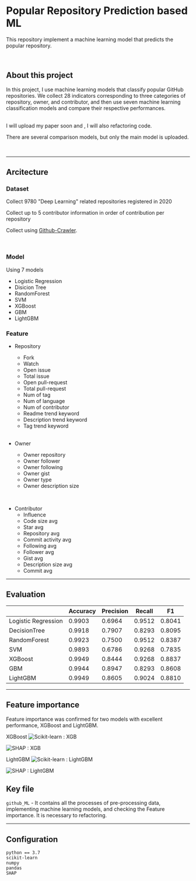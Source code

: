 # Popular Repository Prediction based ML
This repository implement a machine learning model that predicts the popular repository.

<br>

## About this project
In this project, I use machine learning models that classify popular GitHub repositories. 
We collect 28 indicators corresponding to three categories of repository, owner, and contributor, and then use seven machine learning classification models and compare their respective performances.

<br>
I will upload my paper soon and , I will also refactoring code.

There are several comparison models, but only the main model is uploaded.
<br>

<br>

---

## Arcitecture

###  Dataset
Collect 9780 "Deep Learning" related repositories registered in 2020

Collect up to 5 contributor information in order of contribution per repository

Collect using [Github-Crawler](https://github.com/ByutMean/Github-Crawler).


<br>

### Model
Using 7 models
- Logistic Regression
- Disicion Tree
- RandomForest
- SVM
- XGBoost
- GBM
- LightGBM


### Feature
- Repository
    - Fork
    - Watch
    - Open issue
    - Total issue
    - Open pull-request
    - Total pull-request
    - Num of tag
    - Num of language
    - Num of contributor
    - Readme trend keyword
    - Description trend keyword
    - Tag trend keyword
    
    <br>

- Owner
    - Owner repository
    - Owner follower
    - Owner following
    - Owner gist
    - Owner type
    - Owner description size

<br>

- Contributor
    - Influence
    - Code size avg
    - Star avg   
    - Repository avg
    - Commit activity avg
    - Following avg
    - Follower avg
    - Gist avg
    - Description size avg
    - Commit avg


---


## Evaluation
|                     | Accuracy | Precision | Recall | F1     |
| ------------------- | -------- | --------- | ------ | ------ |
| Logistic Regression | 0.9903   | 0.6964    | 0.9512 | 0.8041 |
| DecisionTree        | 0.9918   | 0.7907    | 0.8293 | 0.8095 |
| RandomForest        | 0.9923   | 0.7500    | 0.9512 | 0.8387 |
| SVM                 | 0.9893   | 0.6786    | 0.9268 | 0.7835 |
| XGBoost             | 0.9949   | 0.8444    | 0.9268 | 0.8837 |
| GBM                 | 0.9944   | 0.8947    | 0.8293 | 0.8608 |
| LightGBM            | 0.9949   | 0.8605    | 0.9024 | 0.8810 |


---

## Feature importance
Feature importance was confirmed for two models with excellent performance, XGBoost and LightGBM.

XGBoost
![Scikit-learn : XGB ](Sklearn_XGB)

![SHAP : XGB](SHAP_XGB)

LightGBM
![Scikit-learn : LightGBM ](Sklearn_lgbm)

![SHAP : LightGBM ](SHAP_lgbm)



## Key file

```github_ML``` - It contains all the processes of pre-processing data, implementing machine learning models, and checking the Feature importance. It is necessary to refactoring.

---

## Configuration
```
python == 3.7
scikit-learn 
numpy
pandas
SHAP
```